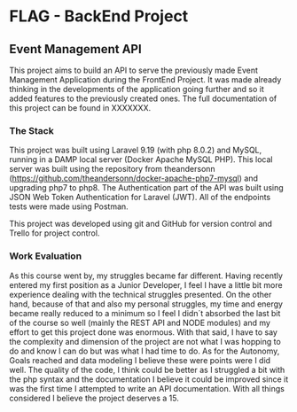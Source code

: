 # FLAG - BackEnd Project
## Event Management API

This project aims to build an API to serve the previously made Event Management Application during the FrontEnd Project. It was made already thinking in the developments of the application going further and so it added features to the previously created ones.
The full documentation of this project can be found in XXXXXXX.

### The Stack

This project was built using Laravel 9.19 (with php 8.0.2) and MySQL, running in a DAMP local server (Docker Apache MySQL PHP). This local server was built using the repository from theandersonn (https://github.com/theandersonn/docker-apache-php7-mysql) and upgrading php7 to php8.
The Authentication part of the API was built using JSON Web Token Authentication for Laravel (JWT).
All of the endpoints tests were made using Postman.

This project was developed using git and GitHub for version control and Trello for project control.

### Work Evaluation

As this course went by, my struggles became far different.
Having recently entered my first position as a Junior Developer, I feel I have a little bit more experience dealing with the technical struggles presented.
On the other hand, because of that and also my personal struggles, my time and energy became really reduced to a minimum so I feel I didn´t absorbed the last bit of the course so well (mainly the REST API and NODE modules) and my effort to get this project done was enormous.
With that said, I have to say the complexity and dimension of the project are not what I was hopping to do and know I can do but was what I had time to do. As for the Autonomy, Goals reached and data modeling I believe these were points were I did well. The quality of the code, I think could be better as I struggled a bit with the php syntax and the documentation I believe it could be improved since it was the first time I attempted to write an API documentation.
With all things considered I believe the project deserves a 15.
